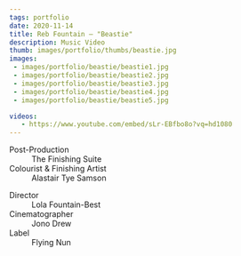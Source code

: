 ```yaml
---
tags: portfolio
date: 2020-11-14
title: Reb Fountain — "Beastie"
description: Music Video
thumb: images/portfolio/thumbs/beastie.jpg
images:
 - images/portfolio/beastie/beastie1.jpg
 - images/portfolio/beastie/beastie2.jpg
 - images/portfolio/beastie/beastie3.jpg
 - images/portfolio/beastie/beastie4.jpg
 - images/portfolio/beastie/beastie5.jpg

videos:
   - https://www.youtube.com/embed/sLr-EBfbo8o?vq=hd1080
---
```


<dl>
  <dt>Post-Production</dt>
  <dd>The Finishing Suite</dd>

  <dt>Colourist & Finishing Artist</dt>
  <dd>Alastair Tye Samson</dd>
</dl>

<dl>
  <dt>Director</dt>
  <dd>Lola Fountain-Best</dd>

  <dt>Cinematographer</dt>
  <dd>Jono Drew</dd>

  <dt>Label</dt>
  <dd>Flying Nun</dd>
</dl>
